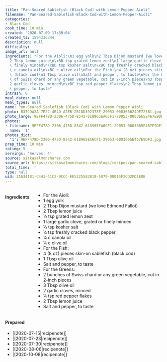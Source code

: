 ```yaml
---
title: "Pan-Seared Sablefish (Black Cod) with Lemon Pepper Aioli"
filename: "Pan-Seared-Sablefish-Black-Cod-with-Lemon-Pepper-Aioli"
categories:
- Black Cod
cook_time: 10 min
created: '2020-07-09 17:39:04'
created_ts: 1594316344
description: null
difficulty: ''
image_url: null
ingredients: "For the Aioli:\n1 egg yolk\n2 Tbsp Dijon mustard (we love Edmond Fallot)\n\
  2 Tbsp lemon juice\n\xBD tsp grated lemon zest\n1 large garlic clove, grated or\
  \ finely minced\n\xBD tsp kosher salt\n\xBC tsp freshly cracked black pepper\n\xBC\
  \ c canola oil\n\xBC c olive oil\nFor the Fish:\n4 (8 oz) pieces skin-on sablefish\
  \ (black cod)\n1 Tbsp olive oil\nSalt and pepper, to taste\nFor the Greens:\n2 bunches\
  \ of Swiss chard or any green vegetable, cut in 2-inch pieces\n3 Tbsp olive oil\n\
  2 garlic cloves, minced\n\xBC tsp red pepper flakes\n2 Tbsp lemon juice\nSalt and\
  \ pepper, to taste"
intrash: 0
meal_dates: null
meal_types: null
name: Pan-Seared Sablefish (Black Cod) with Lemon Pepper Aioli
photo: B37CDA2A-7E2C-4B4D-A2EB-2B1DD392378F-29053-000366624DE72581.jpg
photo_large: 9EFF478D-2306-475D-8542-618965EA6CF1-29053-0003665E467E9DF3.jpg
photos:
- filename: 9EFF478D-2306-475D-8542-618965EA6CF1-29053-0003665E467E9DF3.jpg
  name: '1'
photos_dict:
  '1': 9EFF478D-2306-475D-8542-618965EA6CF1-29053-0003665E467E9DF3.jpg
prep_time: 10 min
rating: 5
servings: 'Serves: 4'
source: sitkasalmonshares.com
source_url: https://sitkasalmonshares.com/blogs/recipes/pan-seared-sablefish-black-cod-with-lemon-pepper-aioli
total_time: ''
type: null
uid: 3A634181-C441-41C2-9CCC-EE5225583B19-5879-00015F2CD2FD1E0B
---
```

<div class="large-8 medium-7 columns" id="writeup">	</div><!-- #writeup -->
</div><!-- #row-one -->
<div class="row" id="row-two">	<div class="medium-4 small-5 columns"><h4 id="ingredients">Ingredients</h4><div class="box box-ingredients content"><ul>
<li>For the Aioli:</li>
<li>1 egg yolk</li>
<li>2 Tbsp Dijon mustard (we love Edmond Fallot)</li>
<li>2 Tbsp lemon juice</li>
<li>½ tsp grated lemon zest</li>
<li>1 large garlic clove, grated or finely minced</li>
<li>½ tsp kosher salt</li>
<li>¼ tsp freshly cracked black pepper</li>
<li>¼ c canola oil</li>
<li>¼ c olive oil</li>
<li>For the Fish:</li>
<li>4 (8 oz) pieces skin-on sablefish (black cod)</li>
<li>1 Tbsp olive oil</li>
<li>Salt and pepper, to taste</li>
<li>For the Greens:</li>
<li>2 bunches of Swiss chard or any green vegetable, cut in 2-inch pieces</li>
<li>3 Tbsp olive oil</li>
<li>2 garlic cloves, minced</li>
<li>¼ tsp red pepper flakes</li>
<li>2 Tbsp lemon juice</li>
<li>Salt and pepper, to taste</li>
</ul>
</div>	</div>	<div class="medium-6 small-7 columns">	</div>	<div class="medium-2 columns" id="photo-sidebar">		<div class="" id="meals"><h4>Prepared</h4><ul>
<li>[[2020-07-15|recipenote]]</li>
<li>[[2020-07-23|recipenote]]</li>
<li>[[2020-07-30|recipenote]]</li>
<li>[[2020-08-06|recipenote]]</li>
<li>[[2020-10-08|recipenote]]</li>
</ul>
		</div>